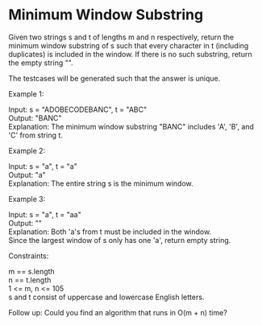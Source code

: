 # Minimum Window Substring

Given two strings s and t of lengths m and n respectively, return the minimum window substring of s such that every character in t (including duplicates) is included in the window. If there is no such substring, return the empty string "".

The testcases will be generated such that the answer is unique.

 

Example 1:

Input: s = "ADOBECODEBANC", t = "ABC"\
Output: "BANC"\
Explanation: The minimum window substring "BANC" includes 'A', 'B', and 'C' from string t.

Example 2:

Input: s = "a", t = "a"\
Output: "a"\
Explanation: The entire string s is the minimum window.

Example 3:

Input: s = "a", t = "aa"\
Output: ""\
Explanation: Both 'a's from t must be included in the window.\
Since the largest window of s only has one 'a', return empty string.
 

Constraints:

m == s.length\
n == t.length\
1 <= m, n <= 105\
s and t consist of uppercase and lowercase English letters.
 

Follow up: Could you find an algorithm that runs in O(m + n) time?

